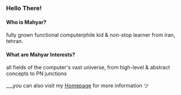 ### Hello There!

#### Who is Mahyar?

fully grown functional computerphile kid & non-stop learner from iran, tehran.

#### What are Mahyar Interests?

all fields of the computer's vast universe, from high-level & abstract concepts to PN junctions

___you can also visit my [Homepage](https://mhyrzt.github.io/mhyrzt/) for more information ツ
